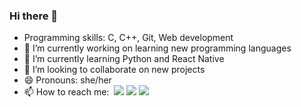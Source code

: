 ### Hi there 👋

- Programming skills: C, C++, Git, Web development
- 🔭 I’m currently working on learning new programming languages
- 🌱 I’m currently learning Python and React Native
- 👯 I’m looking to collaborate on new projects
- 😄 Pronouns: she/her
- 📫 How to reach me: 
&nbsp;<a href = "mailto: fernandasenedev@gmail.com"><img src="https://img.shields.io/badge/-Gmail-%23EA4335?style=for-the-badge&logo=gmail&logoColor=white"></a>
<a href="www.linkedin.com/in/fernanda-sene-62a361202/" target="_blank"><img src="https://img.shields.io/badge/-LinkedIn-%230077B5?style=for-the-badge&logo=linkedin&logoColor=white"></a>
<a href="https://www.instagram.com/_fernandasene/" target="_blank"><img src="https://img.shields.io/badge/-Instagram-%23E4405F?style=for-the-badge&logo=instagram&logoColor=white"></a>
